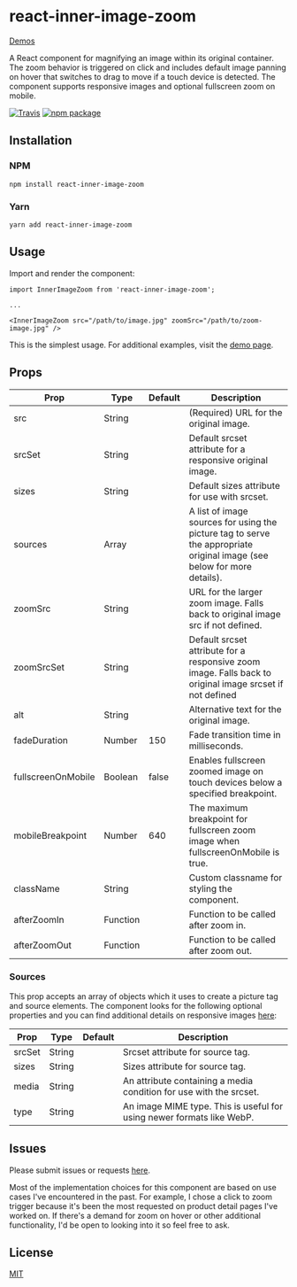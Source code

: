 # react-inner-image-zoom

[Demos](https://laurenashpole.github.io/react-inner-image-zoom)

A React component for magnifying an image within its original container. The zoom behavior is triggered on click and includes default image panning on hover that switches to drag to move if a touch device is detected. The component supports responsive images and optional fullscreen zoom on mobile.

[![Travis][build-badge]][build]
[![npm package][npm-badge]][npm]

## Installation

### NPM
```
npm install react-inner-image-zoom
```

### Yarn
```
yarn add react-inner-image-zoom
```


## Usage

Import and render the component:
```
import InnerImageZoom from 'react-inner-image-zoom';

...

<InnerImageZoom src="/path/to/image.jpg" zoomSrc="/path/to/zoom-image.jpg" />
```

This is the simplest usage. For additional examples, visit the [demo page](https://laurenashpole.github.io/react-inner-image-zoom).


## Props

Prop | Type | Default | Description
--- | --- | --- | ---
src | String | | (Required) URL for the original image.
srcSet | String | | Default srcset attribute for a responsive original image.
sizes | String | | Default sizes attribute for use with srcset.
sources | Array | | A list of image sources for using the picture tag to serve the appropriate original image (see below for more details).
zoomSrc | String | | URL for the larger zoom image. Falls back to original image src if not defined.
zoomSrcSet | String | | Default srcset attribute for a responsive zoom image. Falls back to original image srcset if not defined
alt | String | | Alternative text for the original image.
fadeDuration | Number | 150 | Fade transition time in milliseconds.
fullscreenOnMobile | Boolean | false | Enables fullscreen zoomed image on touch devices below a specified breakpoint.
mobileBreakpoint | Number | 640 | The maximum breakpoint for fullscreen zoom image when fullscreenOnMobile is true.
className | String | | Custom classname for styling the component.
afterZoomIn | Function | | Function to be called after zoom in.
afterZoomOut | Function | | Function to be called after zoom out.

### Sources

This prop accepts an array of objects which it uses to create a picture tag and source elements. The component looks for the following optional properties and you can find additional details on responsive images [here](https://developer.mozilla.org/en-US/docs/Learn/HTML/Multimedia_and_embedding/Responsive_images):

Prop | Type | Default | Description
--- | --- | --- | ---
srcSet | String | | Srcset attribute for source tag.
sizes | String | | Sizes attribute for source tag.
media | String | | An attribute containing a media condition for use with the srcset.
type | String | | An image MIME type. This is useful for using newer formats like WebP.

## Issues

Please submit issues or requests [here](https://github.com/laurenashpole/react-inner-image-zoom/issues).

Most of the implementation choices for this component are based on use cases I've encountered in the past. For example, I chose a click to zoom trigger because it's been the most requested on product detail pages I've worked on. If there's a demand for zoom on hover or other additional functionality, I'd be open to looking into it so feel free to ask.

## License

[MIT](https://github.com/laurenashpole/react-inner-image-zoom/blob/master/LICENSE)

[build-badge]: https://travis-ci.org/laurenashpole/react-inner-image-zoom.svg?branch=master
[build]: https://travis-ci.org/laurenashpole/react-inner-image-zoom

[npm-badge]: http://img.shields.io/npm/v/react-inner-image-zoom.svg?style=flat
[npm]: https://www.npmjs.com/package/react-inner-image-zoom